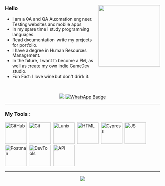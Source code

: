 <div id="header">
  <img src="https://media.giphy.com/media/3kPDmoWdBpQPNhCnUG/giphy.gif" width="200px" align="right"/>
  <h3 margin_right="50px">Hello</h3>
  <ul>
    <li> I am a QA and QA Automation engineer. Testing websites and mobile apps.</li>
    <li> In my spare time I study programming languages.</li>
    <li> Read documentation, write my projects for portfolio.</li>
    <li> I have a degree in Human Resources Management.</li>
    <li> In the future, I want to become a PM, as well as create my own indie GameDev studio.</li>
    <li> Fun Fact: I love wine but don't drink it.</li>
  </ul>
</div>
<br>
<br>
<div id="badges" align="center">
  <a href="https://t.me/artem_rai">
    <img src="https://img.shields.io/badge/Telegram-2CA5E0?style=for-the-badge&logo=telegram&logoColor=white alt="Telegram Badge" /></a>
                                                                                                                                 
  <a href="https://wa.me/89874517221">
     <img src="https://img.shields.io/badge/WhatsApp-25D366?style=for-the-badge&logo=whatsapp&logoColor=white" alt="WhatsApp Badge" /></a>                                    
</div>                                                                                                                                                                       
                                                                                                                                 
---                                                                           
                                                                              
### My Tools :      
<div>
  <img src="https://github.com/ar-rai/icons/blob/main/github.svg" title="GitHub" alt="GitHub" width="70" height="70"/>&nbsp;
  <img src="https://github.com/ar-rai/icons/blob/main/git.svg" title="Git" alt="Git" width="70" height="70"/>&nbsp;
  <img src="https://github.com/ar-rai/icons/blob/main/linux.svg" title="Lunix" alt="Lunix" width="70" height="70"/>&nbsp;
  <img src="https://github.com/ar-rai/icons/blob/main/html5.svg" title="HTML" alt="HTML" width="70" height="70"/>&nbsp;
  <img src="https://github.com/ar-rai/icons/blob/main/cypress.svg" title="Cypress" alt="Cypress" width="70" height="70"/>&nbsp;
  <img src="https://github.com/ar-rai/icons/blob/main/js.svg" title="JS" alt="JS" width="70" height="70"/>&nbsp;  
  <img src="https://github.com/ar-rai/icons/blob/main/postman.svg" title="Postman" alt="Postman" width="70" height="70"/>&nbsp;
  <img src="https://github.com/ar-rai/icons/blob/main/devtools.svg" title="DevTools" alt="DevTools" width="70" height="70"/>&nbsp;
  <img src="https://github.com/ar-rai/icons/blob/main/api.svg" title="API" alt="API" width="70" height="70"/>&nbsp;                                                     
</div> 

---
    
<p align="center">
    <img src="https://github-readme-stats.vercel.app/api?username=ar-rai&theme=tokyonight&border_radius=60"/>
</p>                                                                                                                            
